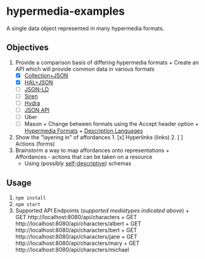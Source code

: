 # hypermedia-examples

A single data object represented in many hypermedia formats.

## Objectives

  1. Provide a comparison basis of differing hypermedia formats
    + Create an API which will provide common data in various formats
      - [x] [Collection+JSON][cj-link]
      - [x] [HAL+JSON][hal-link]
      - [ ] [JSON-LD][ld-link]
      - [ ] [Siren][siren-link]
      - [ ] [Hydra][hydra-link]
      - [ ] [JSON API][json-api-link]
      - [ ] Uber
      - [ ] Mason
    + Change between formats using the Accept header option
    + [Hypermedia Formats](https://gist.github.com/soofaloofa/9350847)
    + [Description Languages](http://blog.sgo.to/2014/03/rows-and-idls.html)
  2. Show the "layering in" of affordances
    1. [x] Hyperlinks (links)
    2. [ ] Actions (forms)
  3. Brainstorm a way to map affordances onto representations
    + Affordances - actions that can be taken on a resource
      - Using (possibly [self-descriptive]) schemas

## Usage

  1. `npm install`
  2. `npm start`
  3. Supported API Endpoints (*supported mediatypes indicated above*)
    + GET http://localhost:8080/api/characters
    + GET http://localhost:8080/api/characters/albert
    + GET http://localhost:8080/api/characters/bert
    + GET http://localhost:8080/api/characters/jane
    + GET http://localhost:8080/api/characters/mary
    + GET http://localhost:8080/api/characters/michael

[cj-link]: http://amundsen.com/media-types/collection/
[hal-link]: http://stateless.co/hal_specification.html
[hydra-link]: http://www.markus-lanthaler.com/hydra/
[json-api-link]: http://jsonapi.org/
[ld-link]: http://json-ld.org/
[self-descriptive]: http://snowplowanalytics.com/blog/2014/05/15/introducing-self-describing-jsons/
[siren-link]: https://github.com/kevinswiber/siren
